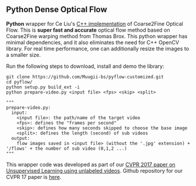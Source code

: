 ## Python Dense Optical Flow

**Python** wrapper for Ce Liu's [C++ implementation](https://people.csail.mit.edu/celiu/OpticalFlow/) of Coarse2Fine Optical Flow. This is **super fast and accurate** optical flow method based on Coarse2Fine warping method from Thomas Brox. This python wrapper has minimal dependencies, and it also eliminates the need for C++ OpenCV library. For real time performance, one can additionally resize the images to a smaller size.

Run the following steps to download, install and demo the library:
  ```Shell
  git clone https://github.com/Muugii-bs/pyflow-customized.git
  cd pyflow/
  python setup.py build_ext -i
  python prepare-video.py <input file> <fps> <skip> <split>

  """
  prepare-video.py:
    input: 
      <input file>: the path/name of the target video
      <fps>: defines the "frames per second"
      <skip>: defines how many seconds skipped to choose the base image
      <split>: defines the length (second) of sub videos
    output:
      flow images saved in <input file> (without the '.jpg' extension) + '/flows' + the number of sub video (0,1,2 ...)
  """
  ```


This wrapper code was developed as part of our [CVPR 2017 paper on Unsupervised Learning using unlabeled videos](http://cs.berkeley.edu/~pathak/unsupervised_video/). Github repository for our CVPR 17 paper is [here](https://github.com/pathak22/unsupervised-video).
